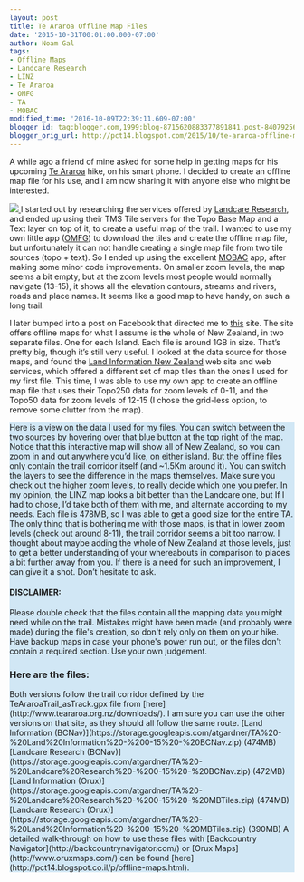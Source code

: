 ```yaml
---
layout: post
title: Te Araroa Offline Map Files
date: '2015-10-31T00:01:00.000-07:00'
author: Noam Gal
tags:
- Offline Maps
- Landcare Research
- LINZ
- Te Araroa
- OMFG
- TA
- MOBAC
modified_time: '2016-10-09T22:39:11.609-07:00'
blogger_id: tag:blogger.com,1999:blog-8715620883377891841.post-8407925655741856168
blogger_orig_url: http://pct14.blogspot.com/2015/10/te-araroa-offline-map-files.html
---
```



 <style> .linz {
 background-color: #D1E7F5;
 }

 .landcare {
 background-color: #83A7B8;
 } </style>
 <script src="https://cdnjs.cloudflare.com/ajax/libs/ol3/3.18.2/ol-debug.js" type="text/javascript"></script>
 <script src="https://unpkg.com/ol-wrapper@0.5.7/dist/ol-wrapper.min.js" type="text/javascript"></script>
 <script src="https://storage.googleapis.com/atgardner-blog/trails.bundle.js" type="text/javascript"></script>
 <script> trails.loadMap('ta', 'map-ta') </script>
 A while ago a friend of mine asked for some help in getting maps for his upcoming [Te Araroa](http://www.teararoa.org.nz/) hike, on his smart phone. I decided to create
 an offline map file for his use, and I am now sharing it with anyone else who might be interested. 
 
 [ <img border="0"
 src="https://3.bp.blogspot.com/-MLETxPNRjS8/VvTE5LSoJxI/AAAAAAAFrNA/myZYYDnFkN822_JZmSvedv6CtmbsHyEjA/s1600/TA.png"/>
](https://3.bp.blogspot.com/-MLETxPNRjS8/VvTE5LSoJxI/AAAAAAAFrNA/myZYYDnFkN822_JZmSvedv6CtmbsHyEjA/s1600/TA.png) 
 I started out by researching the services offered by [Landcare
 Research](http://maps.scinfo.org.nz/), and ended up using their TMS Tile servers for the Topo Base Map and a Text layer on top of it, to
 create a useful map of the trail. I wanted to use my own little app ([OMFG](http://atgardner.github.io/OfflineMapFileGenerator/)) to download the tiles and create the
 offline map file, but unfortunately it can not handle creating a single map file from two tile sources (topo +
 text). So I ended up using the excellent [MOBAC](http://mobac.sourceforge.net/)
 app, after making some minor code improvements. 
 On smaller zoom levels, the map seems a bit empty, but at the
 zoom levels most people would normally navigate (13-15), it shows all the elevation contours, streams and rivers,
 roads and place names. It seems like a good map to have handy, on such a long trail. 
 
 I later bumped into
 a post on Facebook that directed me to [this](https://sites.google.com/site/irnzmaps/) site.
 The site offers offline maps for what I assume is the whole of New Zealand, in two separate files. One for each
 Island. Each file is around 1GB in size. That’s pretty big, though it’s still very useful. I looked at the data
 source for those maps, and found the [Land Information
 New Zealand](https://data.linz.govt.nz/) web site and web services, which offered a different set of map tiles than the ones I used for my
 first file. This time, I was able to use my own app to create an offline map file that uses their Topo250 data for
 zoom levels of 0-11, and the Topo50 data for zoom levels of 12-15 (I chose the grid-less option, to remove some
 clutter from the map). 

 <div id="map-ta" class="map linz">
 Here is a view on the data I used for my files. You can switch between the two sources by hovering over that blue
 button at the top right of the map. Notice that this interactive map will show all of New Zealand, so you can zoom
 in and out anywhere you’d like, on either island. But the offline files only contain the trail corridor itself (and
 ~1.5Km around it). You can switch the layers to see the difference in the maps themselves. Make sure you check out
 the higher zoom levels, to really decide which one you prefer. 
 In my opinion, the LINZ map looks a bit better
 than the Landcare one, but If I had to chose, I’d take both of them with me, and alternate according to my needs.
 Each file is 478MB, so I was able to get a good size for the entire TA. 
 The only thing that is bothering me
 with those maps, is that in lower zoom levels (check out around 8-11), the trail corridor seems a bit too narrow. I
 thought about maybe adding the whole of New Zealand at those levels, just to get a better understanding of your
 whereabouts in comparison to places a bit further away from you. If there is a need for such an improvement, I can
 give it a shot. Don’t hesitate to ask. <h4> DISCLAIMER:</h4> Please double check that the files contain all
 the mapping data you might need while on the trail. Mistakes might have been made (and probably were made) during
 the file's creation, so don't rely only on them on your hike. Have backup maps in case your phone's power run out,
 or the files don't contain a required section. Use your own judgement. 

 <h3> Here are the files:</h3> Both versions follow the trail corridor defined by the TeAraroaTrail_asTrack.gpx file
 from [here](http://www.teararoa.org.nz/downloads/). I am sure you can use the other
 versions on that site, as they should all follow the same route. 
 [Land Information (BCNav)](https://storage.googleapis.com/atgardner/TA%20-%20Land%20Information%20-%200-15%20-%20BCNav.zip)
 (474MB) 
 [Landcare Research (BCNav)](https://storage.googleapis.com/atgardner/TA%20-%20Landcare%20Research%20-%200-15%20-%20BCNav.zip)
 (472MB) 
 [Land Information (Orux)](https://storage.googleapis.com/atgardner/TA%20-%20Landcare%20Research%20-%200-15%20-%20MBTiles.zip)
 (474MB) 
 [Landcare Research (Orux)](https://storage.googleapis.com/atgardner/TA%20-%20Land%20Information%20-%200-15%20-%20MBTiles.zip)
 (390MB) 
 A detailed walk-through on how to use these files with [Backcountry
 Navigator](http://backcountrynavigator.com/) or [Orux Maps](http://www.oruxmaps.com/) can be found [here](http://pct14.blogspot.co.il/p/offline-maps.html).
